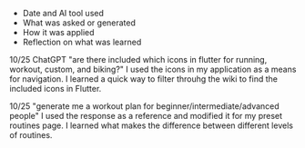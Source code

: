 - Date and AI tool used
- What was asked or generated
- How it was applied
- Reflection on what was learned

10/25 ChatGPT
"are there included which icons in flutter for running, workout, custom, and biking?"
I used the icons in my application as a means for navigation. 
I learned a quick way to filter throuhg the wiki to find the included icons in Flutter.

10/25
"generate me a workout plan for beginner/intermediate/advanced people"
I used the response as a reference and modified it for my preset routines page.
I learned what makes the difference between different levels of routines. 

